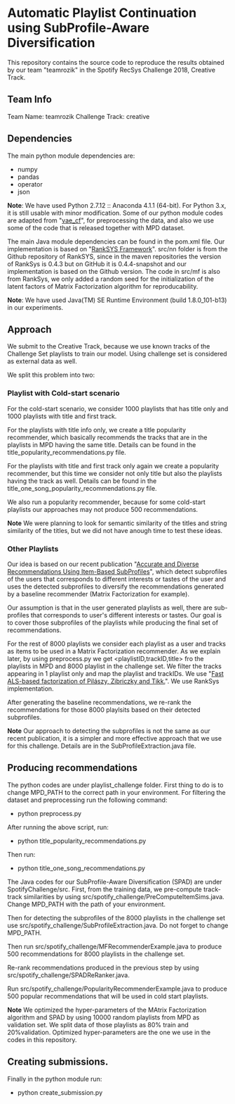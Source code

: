 # Automatic Playlist Continuation using SubProfile-Aware Diversification

This repository contains the source code to reproduce the results obtained by our team "teamrozik" in the Spotify RecSys Challenge 2018, Creative Track. 

## Team Info
Team Name: teamrozik
Challenge Track: creative

## Dependencies
The main python module dependencies are:
- numpy
- pandas
- operator
- json

**Note**: We have used Python 2.7.12 :: Anaconda 4.1.1 (64-bit). For Python 3.x, it is still usable with minor modification. Some of our python module codes are adapted from "[vae_cf](https://github.com/dawenl/vae_cf)", for preprocessing the data, and also we use some of the code that is released together with MPD dataset. 

The main Java module dependencies can be found in the pom.xml file. Our implementation is based on "[RankSYS Framework](https://github.com/RankSys/RankSys)". src/nn folder is from the Github repository of RankSYS, since in the maven repositories the version of RankSys is 0.4.3 but on GitHub it is 0.4.4-snapshot and our implementation is based on the Github version. The code in src/mf is also from RankSys, we only added a random seed for the initialization of the latent factors of Matrix Factorization algorithm for reproducability. 

**Note**: We have used Java(TM) SE Runtime Environment (build 1.8.0_101-b13) in our experiments.    


## Approach

We submit to the Creative Track, because we use known tracks of the Challenge Set playlists to train our model. Using challenge set is considered as external data as well. 

We split this problem into two:

### Playlist with Cold-start scenario

For the cold-start scenario, we consider 1000 playlists that has title only and 1000 playlists with title and first track. 

For the playlists with title info only, we create a title popularity recommender, which basically recommends the tracks that are in the playlists in MPD having the same title. Details can be found in the title_popularity_recommendations.py file. 

For the playlists with title and first track only again we create a popularity recommender, but this time we consider not only title but also the playlists having the track as well. Details can be found in the title_one_song_popularity_recommendations.py file. 

We also run a popularity recommender, because for some cold-start playlists our approaches may not produce 500 recommendations.
 
**Note** We were planning to look for semantic similarity of the titles and string similarity of the titles, but we did not have anough time to test these ideas. 
### Other Playlists

Our idea is based on our recent publication "[Accurate and Diverse Recommendations Using Item-Based SubProfiles](https://aaai.org/ocs/index.php/FLAIRS/FLAIRS18/paper/view/17600)", which detect subprofiles of the users that corresponds to different interests or tastes of the user and uses the detected subprofiles to diversify the recommendations generated by a baseline recommender (Matrix Factorization for example).

Our assumption is that in the user generated playlists as well, there are sub-profiles that corresponds to user's different interests or tastes. Our goal is to cover those subprofiles of the playlists while producing the final set of recommendations. 
 
For the rest of 8000 playlists we consider each playlist as a user and tracks as items to be used in a Matrix Factorization recommender. As we explain later, by using preprocess.py we get <playlistID,trackID,title> fro the playlists in MPD and 8000 playlist in the challenge set. We filter the tracks appearing in 1 playlist only and map the playlist and trackIDs. We use "[Fast ALS-based factorization of Pilászy, Zibriczky and Tikk.](https://dl.acm.org/citation.cfm?id=1864726)". We use RankSys implementation.  

After generating the baseline recommendations, we re-rank the recommendations for those 8000 playlsits based on their detected subprofiles. 

**Note** Our approach to detecting the subprofiles is not the same as our recent publication, it is a simpler and more effective approach that we use for this challenge. Details are in the SubProfileExtraction.java file. 

## Producing recommendations

The python codes are under playlist_challenge folder. First thing to do is to change MPD_PATH  to the correct path in your environment.
For filtering the dataset and preprocessing run the following command:
- python preprocess.py 

After running the above script, run:
- python title_popularity_recommendations.py

Then run:
- python title_one_song_recommendations.py

The Java codes for our SubProfile-Aware Diversification (SPAD) are under SpotifyChallenge/src. First, from the training data, we pre-compute track-track similarities by using src/spotify_challenge/PreComputeItemSims.java. Change MPD_PATH with the path of your environment.

Then for detecting the subprofiles of the 8000 playlists in the challenge set use src/spotify_challenge/SubProfileExtraction.java. Do not forget to change MPD_PATH.

Then run src/spotify_challenge/MFRecommenderExample.java to produce 500 recommendations for 8000 playlists in the challenge set. 

Re-rank recommendations produced in the previous step by using src/spotify_challenge/SPADReRanker.java. 

Run src/spotify_challenge/PopularityRecommenderExample.java to produce 500 popular recommendations that will be used in cold start playlists. 

**Note** We optimized the hyper-parameters of the MAtrix Factorization algorithm and SPAD by using 10000 random playlists from MPD as validation set. We split data of those playlists as 80% train and 20%validation. Optimized hyper-parameters are the one we use in the codes in this repository.

## Creating submissions.

Finally in the python module run:
- python create_submission.py

